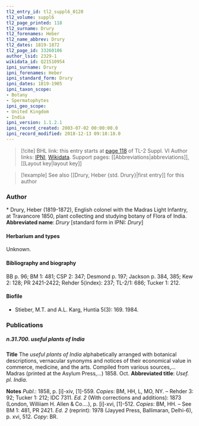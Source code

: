 ```yaml
---
tl2_entry_id: tl2_suppl6_0120
tl2_volume: suppl6
tl2_page_printed: 118
tl2_surname: Drury
tl2_forenames: Heber
tl2_name_abbrev: Drury
tl2_dates: 1819-1872
tl2_page_id: 33260106
author_lsid: 2329-1
wikidata_id: Q21510954
ipni_surname: Drury
ipni_forenames: Heber
ipni_standard_form: Drury
ipni_dates: 1819-1905
ipni_taxon_scope: 
- Botany
- Spermatophytes
ipni_geo_scope: 
- United Kingdom
- India
ipni_version: 1.1.2.1
ipni_record_created: 2003-07-02 00:00:00.0
ipni_record_modified: 2018-12-13 09:18:18.0
---
```


> [!cite] BHL link: this entry starts at [page 118](https://www.biodiversitylibrary.org/page/33260106) of TL-2 Suppl. VI
> Author links: [IPNI](https://www.ipni.org/a/2329-1), [Wikidata](https://www.wikidata.org/wiki/Q21510954). Support pages: [[Abbreviations|abbreviations]], [[Layout key|layout key]]

> [!example] See also [[Drury, Heber {std. Drury}|first entry]] for this author

### Author

\* Drury, Heber (1819-1872), English colonel with the Madras Light Infantry, at Travancore 1850, plant collecting and studying botany of Flora of India. 
**Abbreviated name**: *Drury* \[standard form in IPNI: *Drury*\]

#### Herbarium and types

Unknown.

#### Bibliography and biography

BB p. 96; BM 1: 481; CSP 2: 347; Desmond p. 197; Jackson p. 384, 385; Kew 2: 128; PR 2421-2422; Rehder 5(index): 237; TL-2/1: 686; Tucker 1: 212.

#### Biofile

- Stieber, M.T. and A.L. Karg, Huntia 5(3): 169. 1984.

### Publications

##### n.31.700. useful plants of India

**Title**
The *useful plants of India* alphabetically arranged with botanical descriptions, vernacular synonyms and notices of their economical value in commerce, medicine, and the arts. Compiled from various sources,... Madras (printed at the Asylum Press,...) 1858. Oct.
**Abbreviated title**: *Usef. pl. India*.

**Notes**
*Publ*.: 1858, p. \[i\]-xiv, \[1\]-559. *Copies*: BM, HH, L, MO, NY. – Rehder 3: 92; Tucker 1: 212; IDC 7311.
*Ed. 2* (With corrections and additions): 1873 (London, Williiam H. Allen & Co....), p. \[i\]-xvi, \[1\]-512. *Copies*: BM, HH. – See BM 1: 481, PR 2421.
*Ed. 2* (reprint): 1978 (Jayyed Press, Ballimaran, Delhi-6), p. xvi, 512. *Copy*: BR.

